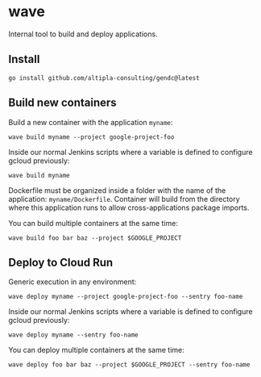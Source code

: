 
# wave

Internal tool to build and deploy applications.


## Install

```shell
go install github.com/altipla-consulting/gendc@latest
```


## Build new containers

Build a new container with the application `myname`:

```shell
wave build myname --project google-project-foo
```

Inside our normal Jenkins scripts where a variable is defined to configure gcloud previously:

```shell
wave build myname
```

Dockerfile must be organized inside a folder with the name of the application: `myname/Dockerfile`. Container will build from the directory where this application runs to allow cross-applications package imports.

You can build multiple containers at the same time:

```shell
wave build foo bar baz --project $GOOGLE_PROJECT
```


## Deploy to Cloud Run

Generic execution in any environment:

```shell
wave deploy myname --project google-project-foo --sentry foo-name
```

Inside our normal Jenkins scripts where a variable is defined to configure gcloud previously:

```shell
wave deploy myname --sentry foo-name
```

You can deploy multiple containers at the same time:

```shell
wave deploy foo bar baz --project $GOOGLE_PROJECT --sentry foo-name
```
